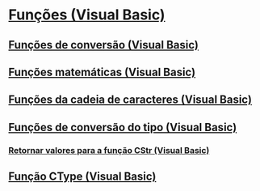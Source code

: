 # [Funções (Visual Basic)](index.md)
## [Funções de conversão (Visual Basic)](conversion-functions.md)
## [Funções matemáticas (Visual Basic)](math-functions.md)
## [Funções da cadeia de caracteres (Visual Basic)](string-functions.md)
## [Funções de conversão do tipo (Visual Basic)](type-conversion-functions.md)
### [Retornar valores para a função CStr (Visual Basic)](return-values-for-the-cstr-function.md)
## [Função CType (Visual Basic)](ctype-function.md)
